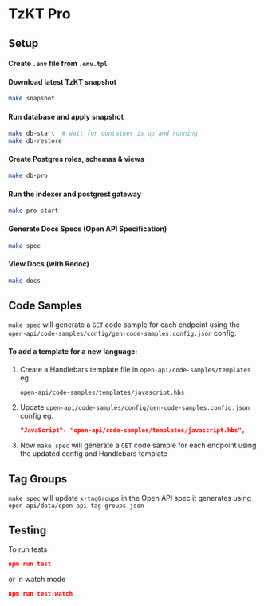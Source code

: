 # TzKT Pro

## Setup

#### Create `.env` file from ``.env.tpl``

#### Download latest TzKT snapshot

```bash
make snapshot
```

#### Run database and apply snapshot

```bash
make db-start  # wait for container is up and running
make db-restore
```

#### Create Postgres roles, schemas & views

```bash
make db-pro
```

#### Run the indexer and postgrest gateway

```bash
make pro-start
```

#### Generate Docs Specs (Open API Specification)

```bash
make spec
```

#### View Docs (with Redoc)

```bash
make docs
```

## Code Samples

``make spec`` will generate a ``GET`` code sample for each endpoint using the ``open-api/code-samples/config/gen-code-samples.config.json`` config.  

#### To add a template for a new language:

1. Create a Handlebars template file in ``open-api/code-samples/templates`` eg.
   ```
   open-api/code-samples/templates/javascript.hbs
   ```

2. Update ``open-api/code-samples/config/gen-code-samples.config.json`` config eg.
   ```json
   "JavaScript": "open-api/code-samples/templates/javascript.hbs",
   ```   

3. Now ``make spec`` will generate a ``GET`` code sample for each endpoint using the updated config and Handlebars template  

## Tag Groups

``make spec`` will update ``x-tagGroups`` in the Open API spec it generates using ``open-api/data/open-api-tag-groups.json``

## Testing

To run tests
```json
npm run test
```
or in watch mode
```json
npm run test:watch
```
